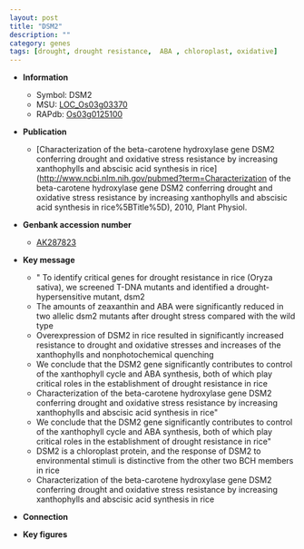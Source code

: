 ```yaml
---
layout: post
title: "DSM2"
description: ""
category: genes
tags: [drought, drought resistance,  ABA , chloroplast, oxidative]
---
```


* **Information**  
    + Symbol: DSM2  
    + MSU: [LOC_Os03g03370](http://rice.plantbiology.msu.edu/cgi-bin/ORF_infopage.cgi?orf=LOC_Os03g03370)  
    + RAPdb: [Os03g0125100](http://rapdb.dna.affrc.go.jp/viewer/gbrowse_details/irgsp1?name=Os03g0125100)  

* **Publication**  
    + [Characterization of the beta-carotene hydroxylase gene DSM2 conferring drought and oxidative stress resistance by increasing xanthophylls and abscisic acid synthesis in rice](http://www.ncbi.nlm.nih.gov/pubmed?term=Characterization of the beta-carotene hydroxylase gene DSM2 conferring drought and oxidative stress resistance by increasing xanthophylls and abscisic acid synthesis in rice%5BTitle%5D), 2010, Plant Physiol.

* **Genbank accession number**  
    + [AK287823](http://www.ncbi.nlm.nih.gov/nuccore/AK287823)

* **Key message**  
    + " To identify critical genes for drought resistance in rice (Oryza sativa), we screened T-DNA mutants and identified a drought-hypersensitive mutant, dsm2
    + The amounts of zeaxanthin and ABA were significantly reduced in two allelic dsm2 mutants after drought stress compared with the wild type
    + Overexpression of DSM2 in rice resulted in significantly increased resistance to drought and oxidative stresses and increases of the xanthophylls and nonphotochemical quenching
    + We conclude that the DSM2 gene significantly contributes to control of the xanthophyll cycle and ABA synthesis, both of which play critical roles in the establishment of drought resistance in rice
    + Characterization of the beta-carotene hydroxylase gene DSM2 conferring drought and oxidative stress resistance by increasing xanthophylls and abscisic acid synthesis in rice"
    + We conclude that the DSM2 gene significantly contributes to control of the xanthophyll cycle and ABA synthesis, both of which play critical roles in the establishment of drought resistance in rice"
    + DSM2 is a chloroplast protein, and the response of DSM2 to environmental stimuli is distinctive from the other two BCH members in rice
    + Characterization of the beta-carotene hydroxylase gene DSM2 conferring drought and oxidative stress resistance by increasing xanthophylls and abscisic acid synthesis in rice

* **Connection**  

* **Key figures**  


